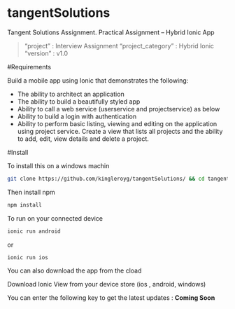 # tangentSolutions
Tangent Solutions Assignment. Practical Assignment – Hybrid Ionic App

> “project” : Interview Assignment
> “project_category” : Hybrid Ionic
> “version” : v1.0

#Requirements

Build a mobile app using Ionic that demonstrates the following:
  - The ability to architect an application
  - The ability to build a beautifully styled app
  - Ability to call a web service (userservice and projectservice) as below
  - Ability to build a login with authentication
  - Ability to perform basic listing, viewing and editing on the application using project
service. Create a view that lists all projects and the ability to add, edit, view details and
delete a project.

#Install

To install this on a windows machin
```sh
git clone https://github.com/kingleroyg/tangentSolutions/ && cd tangentSolutions
```
Then install npm 
```sh
npm install
```
To run on your connected device
```sh
ionic run android
```
or
```sh
ionic run ios
```
You can also download the app from the cload

Download Ionic View from your device store (ios , android, windows)

You can enter the following key to get the latest updates : **Coming Soon**
